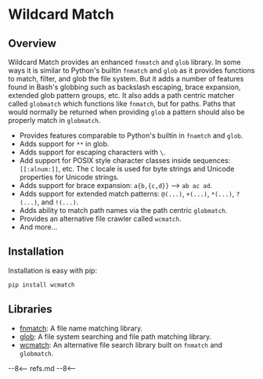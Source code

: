 # Wildcard Match

## Overview

Wildcard Match provides an enhanced `fnmatch` and `glob` library. In some ways it is similar to Python's builtin `fnmatch` and `glob` as it provides functions to match, filter, and glob the file system. But it adds a number of features found in Bash's globbing such as backslash escaping, brace expansion, extended glob pattern groups, etc. It also adds a path centric matcher called `globmatch` which functions like `fnmatch`, but for paths. Paths that would normally be returned when providing `glob` a pattern should also be properly match in `globmatch`.

- Provides features comparable to Python's builtin in `fnamtch` and `glob`.
- Adds support for `**` in glob.
- Adds support for escaping characters with `\`.
- Add support for POSIX style character classes inside sequences: `[[:alnum:]]`, etc. The `C` locale is used for byte strings and Unicode properties for Unicode strings.
- Adds support for brace expansion: `a{b,{c,d}}` --> `ab ac ad`.
- Adds support for extended match patterns: `@(...)`, `+(...)`, `*(...)`, `?(...)`, and `!(...)`.
- Adds ability to match path names via the path centric `globmatch`.
- Provides an alternative file crawler called `wcmatch`.
- And more...

## Installation

Installation is easy with pip:

```bash
pip install wcmatch
```

## Libraries

- [fnmatch](fnmatch): A file name matching library.
- [glob](glob): A file system searching and file path matching library.
- [wcmatch](wcmatch): An alternative file search library built on `fnmatch` and `globmatch`.

--8<--
refs.md
--8<--
